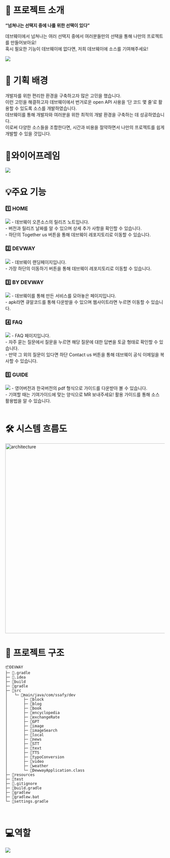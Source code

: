 # 🛫 프로젝트 소개

**“넘쳐나는 선택지 중에 나를 위한 선택이 있다”**

데브웨이에서 넘쳐나는 여러 선택지 중에서 여러분들만의 선택을 통해 나만의 프로젝트를 만들어보아요!
<br>
혹시 필요한 기능이 데브웨이에 없다면, 저희 데브웨이에 소스를 기여해주세요!
<br>

<img src="./assets/devway_title.png">

<br>

# 🌈 기획 배경

개발자를 위한 편리한 환경을 구축하고자 많은 고민을 했습니다. <br>
이런 고민을 해결하고자 데브웨이에서 번거로운 open API 사용을 ‘단 코드 몇 줄’로 활용할 수 있도록 소스를 개발하였습니다. <br> 
데브웨이를 통해 개발자와 여러분을 위한 최적의 개발 환경을 구축하는 데 성공하였습니다.  <br>
이로써 다양한 소스들을 조합한다면, 시간과 비용을 절약하면서 나만의 프로젝트를 쉽게 개발할 수 있을 것입니다.
<br>

# 📜와이어프레임
<img src="./assets/와이어프레임.PNG">

<br>

# 💡주요 기능

### 1️⃣ HOME
<img src="./assets/Home_화면_및_release_note.gif">
- 데브웨이 오픈소스의 릴리즈 노트입니다. <br>
- 버전과 릴리즈 날짜를 알 수 있으며 상세 추가 사항을 확인할 수 있습니다. <br>
- 하단의 Together us 버튼을 통해 데브웨이 레포지토리로 이동할 수 있습니다. <br>

### 2️⃣ DEVWAY
<img src="./assets/Devway_소개페이지.gif">
- 데브웨이 랜딩페이지입니다. <br>
- 가장 하단의 이동하기 버튼을 통해 데브웨이 레포지토리로 이동할 수 있습니다. <br>


### 3️⃣ BY DEVWAY
<img src="./assets/ByDevway_페이지.gif">
- 데브웨이를 통해 만든 서비스를 모아놓은 페이지입니다. <br>
- apk라면 큐알코드를 통해 다운받을 수 있으며 웹사이트라면 누르면 이동할 수 있습니다. <br>

### 4️⃣ FAQ
<img src="./assets/FAQ_페이지.gif">
- FAQ 페이지입니다. <br>
- 자주 묻는 질문에서 질문을 누르면 해당 질문에 대한 답변을 토글 형태로 확인할 수 있습니다. <br>
- 만약 그 외의 질문이 있다면 하단 Contact us 버튼을 통해 데브웨이 공식 이메일을 복사할 수 있습니다. <br>

### 5️⃣ GUIDE
<img src="./assets/가이드_다운.gif">
- 영어버전과 한국버전의 pdf 형식으로 가이드를 다운받아 볼 수 있습니다. <br>
- 기여할 때는 기여가이드에 맞는 양식으로 MR 보내주세요! 활용 가이드를 통해 소스 활용법을 알 수 있습니다. <br>

<br>

# 🛠 시스템 흐름도

<img src="./assets/Devway_System_Architecture.png" alt="architecture" height="600px">


# 📂 프로젝트 구조
```
📦DEVWAY
├─ 📂.gradle
├─ 📂.idea
├─ 📂build
├─ 📂gradle
├─ 📂src
│   └─ 📂main/java/com/ssafy/dev
│       ├─ 📂block
│       ├─ 📂blog
│       ├─ 📂book
│       ├─ 📂encyclopedia
│       ├─ 📂exchangeRate
│       ├─ 📂GPT
│       ├─ 📂image
│       ├─ 📂imageSearch
│       ├─ 📂local
│       ├─ 📂news
│       ├─ 📂STT
│       ├─ 📂text
│       ├─ 📂TTS
│       ├─ 📂typoConversion
│       ├─ 📂video
│       ├─ 📂weather
│       └─ 📜DewwayApplication.class
├─ 📂resources
├─ 📂test
├─ 📜.gitignore
├─ 📜build.gradle
├─ 📜gradlew
├─ 📜gradlew.bat
└─ 📜settings.gradle
```

<br>

# 💻역할
<img src="./assets/역할.PNG">
